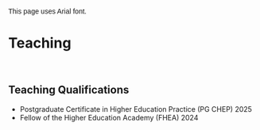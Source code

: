 <div style="font-family: Arial, sans-serif;">
This page uses Arial font.
</div>

# Teaching


&nbsp;  <!-- This creates a blank space -->


## Teaching Qualifications

+ Postgraduate Certificate in Higher Education Practice (PG CHEP) 2025
+ Fellow of the Higher Education Academy (FHEA) 2024

